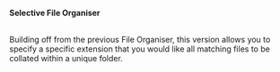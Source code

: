 **Selective File Organiser**\
<br>

Building off from the previous File Organiser, this version allows you to specify a specific extension that you would like all matching files to be collated within a unique folder.
